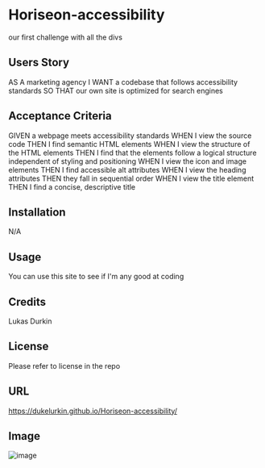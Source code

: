 # Horiseon-accessibility
our first challenge with all the divs




## Users Story
AS A marketing agency
I WANT a codebase that follows accessibility standards
SO THAT our own site is optimized for search engines

## Acceptance Criteria

GIVEN a webpage meets accessibility standards
WHEN I view the source code
THEN I find semantic HTML elements
WHEN I view the structure of the HTML elements
THEN I find that the elements follow a logical structure independent of styling and positioning
WHEN I view the icon and image elements
THEN I find accessible alt attributes
WHEN I view the heading attributes
THEN they fall in sequential order
WHEN I view the title element
THEN I find a concise, descriptive title


## Installation

N/A

## Usage

You can use this site to see if I'm any good at coding

## Credits

Lukas Durkin

## License
Please refer to license in the repo

## URL
https://dukelurkin.github.io/Horiseon-accessibility/

## Image
![image](https://user-images.githubusercontent.com/123668611/225482015-1ec15bd2-d19d-4ff3-bca9-1a14e77aa490.png)

